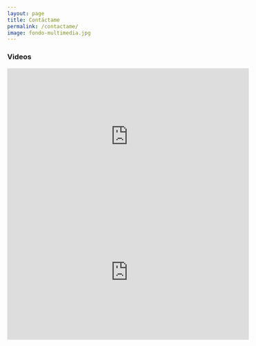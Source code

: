 ```yaml
---
layout: page
title: Contáctame
permalink: /contactame/
image: fondo-multimedia.jpg
---
```


### Videos

<iframe width="560" height="315" src="https://www.youtube.com/embed/EiKK04Ht8QI" frameborder="0" allow="accelerometer; autoplay; encrypted-media; gyroscope; picture-in-picture" allowfullscreen></iframe><br>

<iframe width="560" height="315" src="https://www.youtube.com/embed/DxnYQRuLX7Q" frameborder="0" allow="accelerometer; autoplay; encrypted-media; gyroscope; picture-in-picture" allowfullscreen></iframe>
